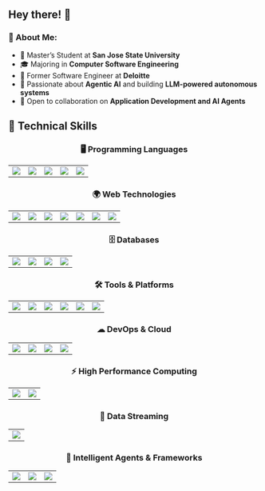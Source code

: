 ## Hey there! 👋

### 🚀 About Me:  
- 🏫 Master’s Student at **San Jose State University**  
- 🎓 Majoring in **Computer Software Engineering**
- 🔧 Former Software Engineer at **Deloitte** 
- 🧠 Passionate about **Agentic AI** and building **LLM-powered autonomous systems**  
- 🤝 Open to collaboration on **Application Development and AI Agents**

## 🚀 Technical Skills
<div align="center">

### 🖥️ Programming Languages  
<table>
  <tr>
    <td><img src="https://img.shields.io/badge/C-A8B9CC?style=for-the-badge&logo=c&logoColor=black"/></td>
    <td><img src="https://img.shields.io/badge/C++-00599C?style=for-the-badge&logo=cplusplus&logoColor=white"/></td>
    <td><img src="https://img.shields.io/badge/Java-007396?style=for-the-badge&logo=java&logoColor=white"/></td>
    <td><img src="https://img.shields.io/badge/JavaScript-F7DF1E?style=for-the-badge&logo=javascript&logoColor=black"/></td>
    <td><img src="https://img.shields.io/badge/Python-3776AB?style=for-the-badge&logo=python&logoColor=white"/></td>
  </tr>
</table>

### 🌍 Web Technologies  
<table>
  <tr>
    <td><img src="https://img.shields.io/badge/HTML5-E34F26?style=for-the-badge&logo=html5&logoColor=white"/></td>
    <td><img src="https://img.shields.io/badge/CSS3-1572B6?style=for-the-badge&logo=css3&logoColor=white"/></td>
    <td><img src="https://img.shields.io/badge/XML-FF6600?style=for-the-badge&logo=xml&logoColor=white"/></td>
    <td><img src="https://img.shields.io/badge/ES6-F7DF1E?style=for-the-badge&logo=javascript&logoColor=black"/></td>
    <td><img src="https://img.shields.io/badge/AngularJS-DD0031?style=for-the-badge&logo=angularjs&logoColor=white"/></td>
    <td><img src="https://img.shields.io/badge/ReactJS-61DAFB?style=for-the-badge&logo=react&logoColor=black"/></td>
    <td><img src="https://img.shields.io/badge/Node.js-339933?style=for-the-badge&logo=nodedotjs&logoColor=white"/></td>
  </tr>
</table>

### 🗄️ Databases  
<table>
  <tr>
    <td><img src="https://img.shields.io/badge/MySQL-4479A1?style=for-the-badge&logo=mysql&logoColor=white"/></td>
    <td><img src="https://img.shields.io/badge/HANA-2E86C1?style=for-the-badge&logo=sap&logoColor=white"/></td>
    <td><img src="https://img.shields.io/badge/PostgreSQL-336791?style=for-the-badge&logo=postgresql&logoColor=white"/></td>
    <td><img src="https://img.shields.io/badge/MongoDB-47A248?style=for-the-badge&logo=mongodb&logoColor=white"/></td>
  </tr>
</table>

### 🛠 Tools & Platforms  
<table>
  <tr>
    <td><img src="https://img.shields.io/badge/MS_Office-D83B01?style=for-the-badge&logo=microsoft-office&logoColor=white"/></td>
    <td><img src="https://img.shields.io/badge/Bitbucket-0052CC?style=for-the-badge&logo=bitbucket&logoColor=white"/></td>
    <td><img src="https://img.shields.io/badge/Eclipse-2C2255?style=for-the-badge&logo=eclipse&logoColor=white"/></td>
    <td><img src="https://img.shields.io/badge/GIT-F05032?style=for-the-badge&logo=git&logoColor=white"/></td>
    <td><img src="https://img.shields.io/badge/JIRA-0052CC?style=for-the-badge&logo=jira&logoColor=white"/></td>
    <td><img src="https://img.shields.io/badge/Jenkins-D24939?style=for-the-badge&logo=jenkins&logoColor=white"/></td>
  </tr>
</table>

### ☁ DevOps & Cloud  
<table>
  <tr>
    <td><img src="https://img.shields.io/badge/Docker-2496ED?style=for-the-badge&logo=docker&logoColor=white"/></td>
    <td><img src="https://img.shields.io/badge/Kubernetes-326CE5?style=for-the-badge&logo=kubernetes&logoColor=white"/></td>
    <td><img src="https://img.shields.io/badge/AWS-232F3E?style=for-the-badge&logo=amazon-aws&logoColor=white"/></td>
    <td><img src="https://img.shields.io/badge/Azure-0078D4?style=for-the-badge&logo=microsoft-azure&logoColor=white"/></td>
  </tr>
</table>

### ⚡ High Performance Computing  
<table>
  <tr>
    <td><img src="https://img.shields.io/badge/MPI-6DB33F?style=for-the-badge&logo=mpi&logoColor=white"/></td>
    <td><img src="https://img.shields.io/badge/OpenMP-FF8000?style=for-the-badge&logo=openmp&logoColor=white"/></td>
  </tr>
</table>

### 📡 Data Streaming  
<table>
  <tr>
    <td><img src="https://img.shields.io/badge/Apache_Kafka-231F20?style=for-the-badge&logo=apache-kafka&logoColor=white"/></td>
  </tr>
</table>

### 🧠 Intelligent Agents & Frameworks  
<table>
  <tr>
    <td><img src="https://img.shields.io/badge/LangChain-000000?style=for-the-badge&logo=langchain&logoColor=white"/></td>
    <td><img src="https://img.shields.io/badge/LangGraph-4B32C3?style=for-the-badge&logo=LangGraph&logoColor=white"/></td>
    <td><img src="https://img.shields.io/badge/ReAct_Agent-FF5733?style=for-the-badge&logo=react&logoColor=white"/></td>
  </tr>
</table>

</div>
